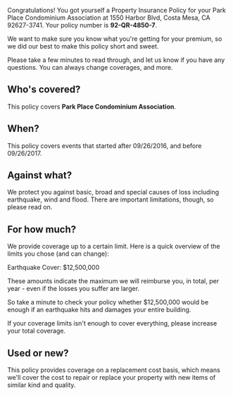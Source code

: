 Congratulations! You got yourself a Property Insurance Policy for your Park Place Condominium Association at 1550 Harbor Blvd, Costa Mesa, CA 92627-3741. Your policy number is **92-QR-4850-7**.

We want to make sure you know what you're getting for your premium, so we did our best to make this policy short and sweet.

Please take a few minutes to read through, and let us know if you have any questions. You can always change coverages, and more.

## Who's covered?
This policy covers **Park Place Condominium Association**.

## When?
This policy covers events that started after 09/26/2016, and before 09/26/2017.

## Against what?
We protect you against basic, broad and special causes of loss including earthquake, wind and flood. There are important limitations, though, so please read on.

## For how much?
We provide coverage up to a certain limit. Here is a quick overview of the limits you chose (and can change):

Earthquake Cover: $12,500,000

These amounts indicate the maximum we will reimburse you, in total, per year - even if the losses you suffer are larger.

So take a minute to check your policy whether $12,500,000 would be enough if an earthquake hits and damages your entire building.

If your coverage limits isn't enough to cover everything, please increase your total coverage.

## Used or new?
This policy provides coverage on a replacement cost basis, which means we'll cover the cost to repair or replace your property with new items of similar kind and quality.